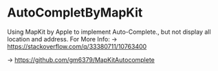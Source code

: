 # AutoCompletByMapKit

Using MapKit by Apple to implement Auto-Complete., but not display all location and address. For More Info:
-> https://stackoverflow.com/q/33380711/10763400

-> https://github.com/gm6379/MapKitAutocomplete
